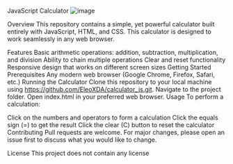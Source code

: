 JavaScript Calculator
![image](https://github.com/EleoXDA/calculator_js/assets/27622683/a2243ee2-348d-446b-a0fb-f4c0dd865e17)

Overview
This repository contains a simple, yet powerful calculator built entirely with JavaScript, HTML, and CSS. This calculator is designed to work seamlessly in any web browser.

Features
Basic arithmetic operations: addition, subtraction, multiplication, and division
Ability to chain multiple operations
Clear and reset functionality
Responsive design that works on different screen sizes
Getting Started
Prerequisites
Any modern web browser (Google Chrome, Firefox, Safari, etc.)
Running the Calculator
Clone this repository to your local machine using https://github.com/EleoXDA/calculator_js.git.
Navigate to the project folder.
Open index.html in your preferred web browser.
Usage
To perform a calculation:

Click on the numbers and operators to form a calculation
Click the equals sign (=) to get the result
Click the clear (C) button to reset the calculator
Contributing
Pull requests are welcome. For major changes, please open an issue first to discuss what you would like to change.

License
This project does not contain any license
